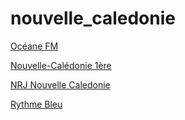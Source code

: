 # nouvelle_caledonie

[Océane FM](https://radio.oceane.nc/oceane)

[Nouvelle-Calédonie 1ère](https://nouvelle-caledonie.ice.infomaniak.ch/nouvelle-caledonie-128.mp3)

[NRJ Nouvelle Caledonie](https://testradio01.ice.infomaniak.ch/testradio01-192.mp3)

[Rythme Bleu](https://stream.rrb.nc/)

